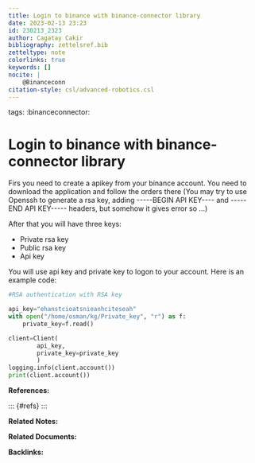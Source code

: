 ```yaml
---
title: Login to binance with binance-connector library
date: 2023-02-13 23:23
id: 230213_2323
author: Cagatay Cakir
bibliography: zettelsref.bib
zetteltype: note
colorlinks: true
keywords: []
nocite: |
	@Binanceconn	
citation-style: csl/advanced-robotics.csl
---
```

tags: :binanceconnector:

# Login to binance with binance-connector library 

Firs you need to create a apikey from your binance account. You need to download the application and follow the orders there (You may try to use Openssh to generate a rsa key, adding -----BEGIN API KEY---- and -----END API KEY----- headers, but somehow it gives error so ...)

After that you will have three keys:

* Private rsa key
* Public rsa key 
* Api key

You will use api key and private key to logon to your account. Here is an example code:

```python
#RSA authentication with RSA key

api_key="ehanstcioatsnieanhciteseah"
with open("/home/osman/kg/Private_key", "r") as f:
    private_key=f.read()

client=Client(
        api_key,
        private_key=private_key
        )
logging.info(client.account())
print(client.account())
```

**References:**

::: {#refs}
:::

**Related Notes:**


**Related Documents:**


**Backlinks:**
